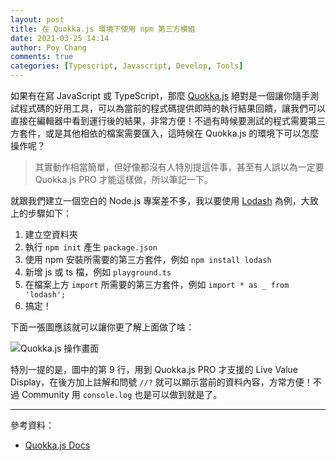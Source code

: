 ```yaml
---
layout: post
title: 在 Quokka.js 環境下使用 npm 第三方模組
date: 2021-03-25 14:14
author: Poy Chang
comments: true
categories: [Typescript, Javascript, Develop, Tools]
---
```


如果有在寫 JavaScript 或 TypeScript，那麼 [Quokka.js](https://quokkajs.com/) 絕對是一個讓你隨手測試程式碼的好用工具，可以為當前的程式碼提供即時的執行結果回饋，讓我們可以直接在編輯器中看到運行後的結果，非常方便！不過有時候要測試的程式需要第三方套件，或是其他相依的檔案需要匯入，這時候在 Quokka.js 的環境下可以怎麼操作呢？

>其實動作相當簡單，但好像都沒有人特別提這件事，甚至有人誤以為一定要 Quokka.js PRO 才能這樣做，所以筆記一下。

就跟我們建立一個空白的 Node.js 專案差不多，我以要使用 [Lodash](https://lodash.com/) 為例，大致上的步驟如下：

1. 建立空資料夾
2. 執行 `npm init` 產生 `package.json`
3. 使用 npm 安裝所需要的第三方套件，例如 `npm install lodash`
4. 新增 js 或 ts 檔，例如 `playground.ts`
5. 在檔案上方 `import` 所需要的第三方套件，例如 `import * as _ from 'lodash';`
6. 搞定！

下面一張圖應該就可以讓你更了解上面做了啥：

![Quokka.js 操作畫面](https://i.imgur.com/CnHK9wh.png)

特別一提的是，圖中的第 9 行，用到 Quokka.js PRO 才支援的 Live Value Display，在後方加上註解和問號 `//?` 就可以顯示當前的資料內容，方常方便！不過 Community 用 `console.log` 也是可以做到就是了。

----------

參考資料：

* [Quokka.js Docs](https://quokkajs.com/docs/)
